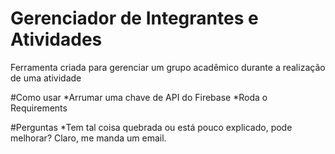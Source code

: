 # Gerenciador de Integrantes e Atividades
Ferramenta criada para gerenciar um grupo acadêmico durante a realização de uma atividade

#Como usar
*Arrumar uma chave de API do Firebase
*Roda o Requirements

#Perguntas
*Tem tal coisa quebrada ou está pouco explicado, pode melhorar?
Claro, me manda um email.
